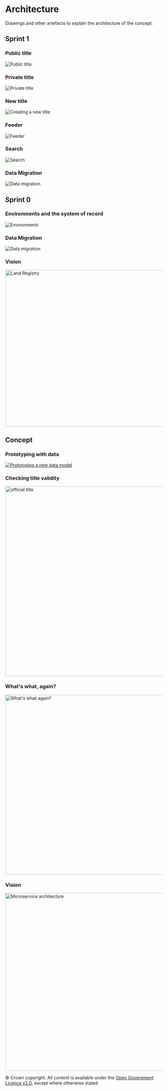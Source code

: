 # Architecture

Drawings and other artefacts to explain the architecture of the concept.

## Sprint 1

### Public title
![Public title](sprint1/public-title.jpg)

### Private title
![Private title](sprint1/private-title.jpg)

### New title
![Creating a new title](sprint1/creating-a-new-title.jpg)

### Feeder
![Feeder](sprint1/feeder.jpg)

### Search
![Search](sprint1/search.jpg)

### Data Migration
![Data migration](sprint1/migrate-register.jpg)

## Sprint 0

### Environments and the system of record
![Environments](sprint0/environments.jpg)

### Data Migration
![Data migration](sprint0/migration.jpg)

### Vision

<a href="https://www.flickr.com/photos/psd/14303042970" title="Land Registry by Paul Downey, on Flickr"><img src="https://farm4.staticflickr.com/3841/14303042970_c5b148191c_c.jpg" width="800" height="500" alt="Land Registry"></a>

## Concept

### Prototyping with data
[![Prototyping a new data model](https://farm8.staticflickr.com/7428/14025200876_e3edb3c57c_c.jpg)](https://www.flickr.com/photos/psd/14025200876/)

### Checking title validity
<a href="https://www.flickr.com/photos/psd/13537914243" title="official title by Paul Downey, on Flickr"><img src="https://farm4.staticflickr.com/3798/13537914243_42d2a55842_c.jpg" width="800" height="605" alt="official title"></a>

### What's what, again?
<a href="https://www.flickr.com/photos/psd/13444424625" title="What&#x27;s what again? by Paul Downey, on Flickr"><img src="https://farm8.staticflickr.com/7258/13444424625_848fc57996_c.jpg" width="800" height="573" alt="What&#x27;s what again?"></a>

### Vision
<a href="https://www.flickr.com/photos/psd/13109673843" title="Microservice architecture by Paul Downey, on Flickr"><img src="https://farm3.staticflickr.com/2236/13109673843_f002b5be27_c.jpg" width="800" height="566" alt="Microservice architecture"></a>

© Crown copyright. All content is available under the [Open Government Licence v2.0](http://www.nationalarchives.gov.uk/doc/open-government-licence/version/2/), except where otherwise stated
